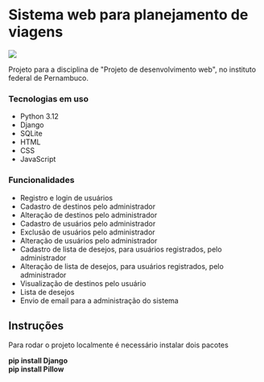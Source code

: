 <h1>Sistema web para planejamento de viagens</h1>
<img src="http://img.shields.io/static/v1?label=STATUS&message=%20CONCLUÍDO&color=GREEN&style=for-the-badge"/>
<p>Projeto para a disciplina de "Projeto de desenvolvimento web", no instituto federal de Pernambuco.  </p>

<h3>Tecnologias em uso</h3>
<ul>
  <li>
    Python 3.12
  </li>
  <li>
    Django
  </li>
  <li>
    SQLite
  </li>
  <li>
    HTML
  </li>
  <li>
    CSS
  </li>
<li>
JavaScript
</li>
</ul>

<h3>Funcionalidades</h3>
<ul>
  <li>
    Registro e login de usuários
  </li>
  <li>
    Cadastro de destinos pelo administrador
  </li>
<li>
Alteração de destinos pelo administrador
</li>
<li>
Cadastro de usuários pelo administrador
</li>
<li>
Exclusão de usuários pelo administrador
</li>
<li>
Alteração de usuários pelo administrador
</li>
<li>
Cadastro de lista de desejos, para usuários registrados, pelo administrador
</li>
<li>
Alteração de lista de desejos, para usuários registrados, pelo administrador
</li>
  <li>
    Visualização de destinos pelo usuário
  </li>
  <li>
    Lista de desejos
  </li>
  <li>
    Envio de email para a administração do sistema
  </li>
</ul>
<h2>Instruções</h2>
<p>Para rodar o projeto localmente é necessário instalar dois pacotes</p>
<p><strong>pip install Django<br>pip install Pillow</strong></p>
